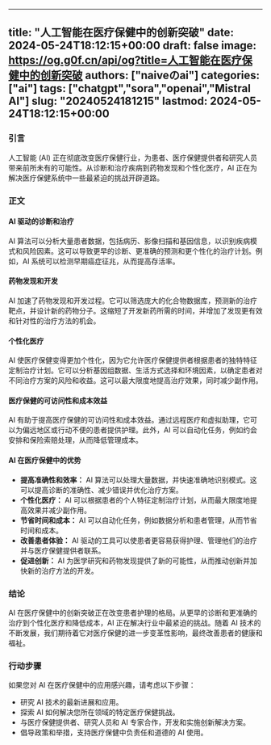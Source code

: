 
---
title: "人工智能在医疗保健中的创新突破"
date: 2024-05-24T18:12:15+00:00
draft: false
image: https://og.g0f.cn/api/og?title=人工智能在医疗保健中的创新突破
authors: ["naiveのai"]
categories: ["ai"]
tags: ["chatgpt","sora","openai","Mistral AI"]
slug: "20240524181215"
lastmod: 2024-05-24T18:12:15+00:00
---
### 引言

人工智能 (AI) 正在彻底改变医疗保健行业，为患者、医疗保健提供者和研究人员带来前所未有的可能性。从诊断和治疗疾病到药物发现和个性化医疗，AI 正在为解决医疗保健系统中一些最紧迫的挑战开辟道路。

### 正文

#### AI 驱动的诊断和治疗

AI 算法可以分析大量患者数据，包括病历、影像扫描和基因信息，以识别疾病模式和风险因素。这可以导致更早的诊断、更准确的预测和更个性化的治疗计划。例如，AI 系统可以检测早期癌症征兆，从而提高存活率。

#### 药物发现和开发

AI 加速了药物发现和开发过程。它可以筛选庞大的化合物数据库，预测新的治疗靶点，并设计新的药物分子。这缩短了开发新药所需的时间，并增加了发现更有效和针对性的治疗方法的机会。

#### 个性化医疗

AI 使医疗保健变得更加个性化，因为它允许医疗保健提供者根据患者的独特特征定制治疗计划。它可以分析基因组数据、生活方式选择和环境因素，以确定患者对不同治疗方案的风险和收益。这可以最大限度地提高治疗效果，同时减少副作用。

#### 医疗保健的可访问性和成本效益

AI 有助于提高医疗保健的可访问性和成本效益。通过远程医疗和虚拟助理，它可以为偏远地区或行动不便的患者提供护理。此外，AI 可以自动化任务，例如约会安排和保险索赔处理，从而降低管理成本。

#### AI 在医疗保健中的优势

* **提高准确性和效率：** AI 算法可以处理大量数据，并快速准确地识别模式。这可以提高诊断的准确性、减少错误并优化治疗方案。
* **个性化医疗：** AI 可以根据患者的个人特征定制治疗计划，从而最大限度地提高效果并减少副作用。
* **节省时间和成本：** AI 可以自动化任务，例如数据分析和患者管理，从而节省时间和成本。
* **改善患者体验：** AI 驱动的工具可以使患者更容易获得护理、管理他们的治疗并与医疗保健提供者联系。
* **促进创新：** AI 为医学研究和药物发现提供了新的可能性，从而推动创新并加快新的治疗方法的开发。

### 结论

AI 在医疗保健中的创新突破正在改变患者护理的格局。从更早的诊断和更准确的治疗到个性化医疗和降低成本，AI 正在解决行业中最紧迫的挑战。随着 AI 技术的不断发展，我们期待着它对医疗保健的进一步变革性影响，最终改善患者的健康和福祉。

### 行动步骤

如果您对 AI 在医疗保健中的应用感兴趣，请考虑以下步骤：

* 研究 AI 技术的最新进展和应用。
* 探索 AI 如何解决您所在领域的特定医疗保健挑战。
* 与医疗保健提供者、研究人员和 AI 专家合作，开发和实施创新解决方案。
* 倡导政策和举措，支持医疗保健中负责任和道德的 AI 使用。